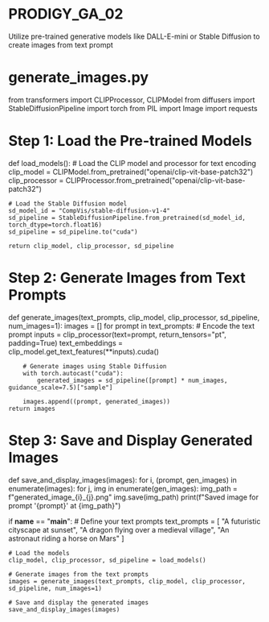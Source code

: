 # PRODIGY_GA_02
Utilize pre-trained generative models like DALL-E-mini or Stable Diffusion to create images from text prompt
# generate_images.py

from transformers import CLIPProcessor, CLIPModel
from diffusers import StableDiffusionPipeline
import torch
from PIL import Image
import requests

# Step 1: Load the Pre-trained Models
def load_models():
    # Load the CLIP model and processor for text encoding
    clip_model = CLIPModel.from_pretrained("openai/clip-vit-base-patch32")
    clip_processor = CLIPProcessor.from_pretrained("openai/clip-vit-base-patch32")
    
    # Load the Stable Diffusion model
    sd_model_id = "CompVis/stable-diffusion-v1-4"
    sd_pipeline = StableDiffusionPipeline.from_pretrained(sd_model_id, torch_dtype=torch.float16)
    sd_pipeline = sd_pipeline.to("cuda")
    
    return clip_model, clip_processor, sd_pipeline

# Step 2: Generate Images from Text Prompts
def generate_images(text_prompts, clip_model, clip_processor, sd_pipeline, num_images=1):
    images = []
    for prompt in text_prompts:
        # Encode the text prompt
        inputs = clip_processor(text=prompt, return_tensors="pt", padding=True)
        text_embeddings = clip_model.get_text_features(**inputs).cuda()
        
        # Generate images using Stable Diffusion
        with torch.autocast("cuda"):
            generated_images = sd_pipeline([prompt] * num_images, guidance_scale=7.5)["sample"]
        
        images.append((prompt, generated_images))
    return images

# Step 3: Save and Display Generated Images
def save_and_display_images(images):
    for i, (prompt, gen_images) in enumerate(images):
        for j, img in enumerate(gen_images):
            img_path = f"generated_image_{i}_{j}.png"
            img.save(img_path)
            print(f"Saved image for prompt '{prompt}' at {img_path}")

if __name__ == "__main__":
    # Define your text prompts
    text_prompts = [
        "A futuristic cityscape at sunset",
        "A dragon flying over a medieval village",
        "An astronaut riding a horse on Mars"
    ]

    # Load the models
    clip_model, clip_processor, sd_pipeline = load_models()

    # Generate images from the text prompts
    images = generate_images(text_prompts, clip_model, clip_processor, sd_pipeline, num_images=1)

    # Save and display the generated images
    save_and_display_images(images)

